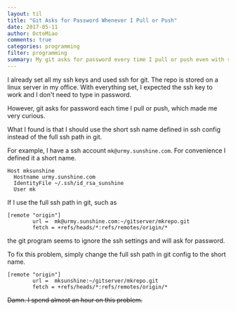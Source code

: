 ```yaml
---
layout: til
title: "Git Asks for Password Whenever I Pull or Push"
date: 2017-05-11
author: OctoMiao
comments: true
categories: programming
filter: programming
summary: My git asks for password every time I pull or push even with ssh configured.
---
```




I already set all my ssh keys and used ssh for git. The repo is stored on a linux server in my office. With everything set, I expected the ssh key to work and I don't need to type in password.

However, git asks for password each time I pull or push, which made me very curious.

What I found is that I should use the short ssh name defined in ssh config instead of the full ssh path in git.

For example, I have a ssh account `mk@urmy.sunshine.com`. For convenience I defined it a short name.

```
Host mksunshine
  Hostname urmy.sunshine.com
  IdentityFile ~/.ssh/id_rsa_sunshine
  User mk
```

If I use the full ssh path in git, such as

```
[remote "origin"]
        url =  mk@urmy.sunshine.com:~/gitserver/mkrepo.git
        fetch = +refs/heads/*:refs/remotes/origin/*
```

the git program seems to ignore the ssh settings and will ask for password.

To fix this problem, simply change the full ssh path in git config to the short name.

```
[remote "origin"]
        url =  mksunshine:~/gitserver/mkrepo.git
        fetch = +refs/heads/*:refs/remotes/origin/*
```

~~Damn. I spend almost an hour on this problem.~~
